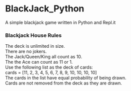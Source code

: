 # BlackJack_Python
A simple blackjack game written in Python and Repl.it
### Blackjack House Rules

The deck is unlimited in size.  
There are no jokers.  
The Jack/Queen/King all count as 10.  
The the Ace can count as 11 or 1.  
Use the following list as the deck of cards:  
cards = [11, 2, 3, 4, 5, 6, 7, 8, 9, 10, 10, 10, 10]  
The cards in the list have equal probability of being drawn.  
Cards are not removed from the deck as they are drawn.  
